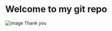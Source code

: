 # Welcome to my git repo
![image](https://github.com/user-attachments/assets/72dc35b7-68e3-4cb3-9b99-77095ca4173f)
Thank you
